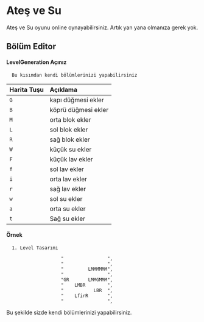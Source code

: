 # Ateş ve Su

Ateş ve Su oyunu online oynayabilirsiniz. 
Artık yan yana olmanıza gerek yok.


## Bölüm Editor

#### LevelGeneration Açınız

```text
  Bu kısımdan kendi bölümlerinizi yapabilirsiniz
```

| Harita Tuşu | Açıklama                |
| :-------- | :------------------------- |
| `G`  |kapı düğmesi ekler |
| `B`  |köprü düğmesi ekler |
| `M`  |orta blok ekler |
| `L`  |sol blok ekler |
| `R`  |sağ blok ekler |
| `W`  |küçük su ekler |
| `F`  |küçük lav ekler |
| `f`  |sol lav ekler |
| `i`  |orta lav ekler |
| `r`  |sağ lav ekler |
| `w`  |sol su ekler|
| `a`  |orta su ekler|
| `t`  |Sağ su ekler|



#### Örnek

```text
  1. Level Tasarımı
```

                        "                ",
                        "                ",
                        "         LMMMMMM",
                        "                ",
                        "GR       LMMGMMM",
                        "    LMBR        ",
                        "           LBR  ",
                        "    LfirR       ",
                        "                ",

Bu şekilde sizde kendi bölümlerinizi yapabilirsiniz.
